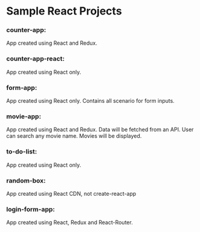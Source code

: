 # Sample React Projects

### counter-app: 
App created using React and Redux.

### counter-app-react: 
App created using React only.

### form-app: 
App created using React only. Contains all scenario for form inputs.

### movie-app: 
App created using React and Redux. Data will be fetched from an API. User can search any movie name. Movies will be displayed.

### to-do-list: 
App created using React only.

### random-box: 
App created using React CDN, not create-react-app

### login-form-app: 
App created using React, Redux and React-Router.